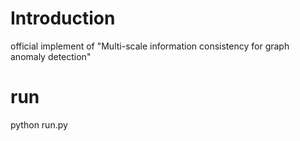# Introduction  
official implement of "Multi-scale information consistency for graph anomaly detection"  
# run  
python run.py
